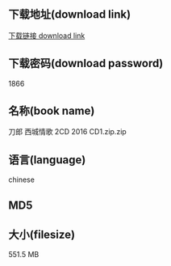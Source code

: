 ## 下载地址(download link)
[下载链接 download link](https://tutu365.netlify.app/?s=%E5%88%80%E9%83%8E+%E8%A5%BF%E5%9F%8E%E6%83%85%E6%AD%8C+2CD+2016+CD1.zip)

## 下载密码(download password)
1866

## 名称(book name)
刀郎 西城情歌 2CD 2016 CD1.zip.zip

## 语言(language)
chinese

## MD5


## 大小(filesize)
551.5 MB

